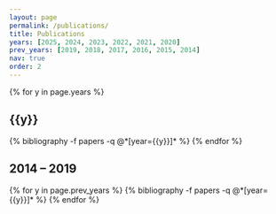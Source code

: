 ```yaml
---
layout: page
permalink: /publications/
title: Publications
years: [2025, 2024, 2023, 2022, 2021, 2020]
prev_years: [2019, 2018, 2017, 2016, 2015, 2014]
nav: true
order: 2
---
```


<div class="publications">

{% for y in page.years %}
  <h2 class="year">{{y}}</h2>
  {% bibliography -f papers -q @*[year={{y}}]* %}
{% endfor %}

<h2 class="year">2014 – 2019</h2>
{% for y in page.prev_years %}
  {% bibliography -f papers -q @*[year={{y}}]* %}
{% endfor %}

</div>
